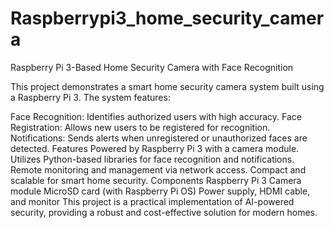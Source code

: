 # Raspberrypi3_home_security_camera
Raspberry Pi 3-Based Home Security Camera with Face Recognition

This project demonstrates a smart home security camera system built using a Raspberry Pi 3. The system features:

Face Recognition: Identifies authorized users with high accuracy.
Face Registration: Allows new users to be registered for recognition.
Notifications: Sends alerts when unregistered or unauthorized faces are detected.
Features
Powered by Raspberry Pi 3 with a camera module.
Utilizes Python-based libraries for face recognition and notifications.
Remote monitoring and management via network access.
Compact and scalable for smart home security.
Components
Raspberry Pi 3
Camera module
MicroSD card (with Raspberry Pi OS)
Power supply, HDMI cable, and monitor
This project is a practical implementation of AI-powered security, providing a robust and cost-effective solution for modern homes.
